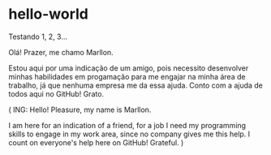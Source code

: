 # hello-world
Testando 1, 2, 3...

Olá! Prazer, me chamo Marllon.

Estou aqui por uma indicação de um amigo, pois necessito desenvolver minhas habilidades em progamação para me engajar na minha área de trabalho, já que nenhuma empresa me da essa ajuda. Conto com a ajuda de todos aqui no GitHub! Grato.

(
ING: Hello! Pleasure, my name is Marllon.

I am here for an indication of a friend, for a job I need my programming skills to engage in my work area, since no company gives me this help. I count on everyone's help here on GitHub! Grateful.
)

